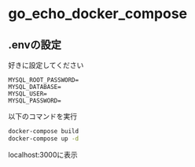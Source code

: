 # go_echo_docker_compose

## .envの設定
好きに設定してください
```
MYSQL_ROOT_PASSWORD=
MYSQL_DATABASE=
MYSQL_USER=
MYSQL_PASSWORD=
```

以下のコマンドを実行
```sh
docker-compose build
docker-compose up -d
```

localhost:3000に表示
